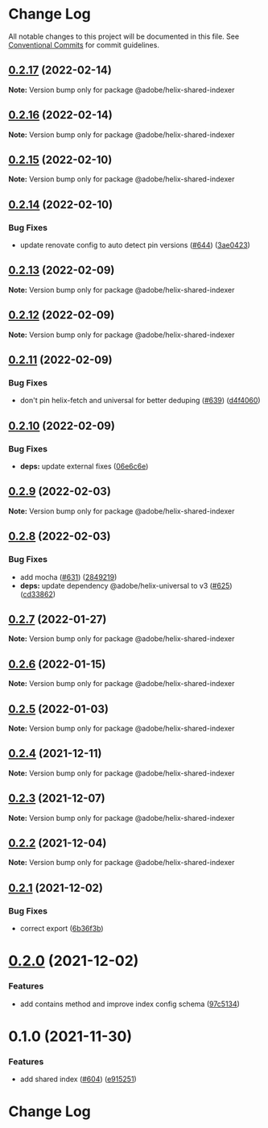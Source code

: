 # Change Log

All notable changes to this project will be documented in this file.
See [Conventional Commits](https://conventionalcommits.org) for commit guidelines.

## [0.2.17](https://github.com/adobe/helix-shared/compare/@adobe/helix-shared-indexer@0.2.16...@adobe/helix-shared-indexer@0.2.17) (2022-02-14)

**Note:** Version bump only for package @adobe/helix-shared-indexer





## [0.2.16](https://github.com/adobe/helix-shared/compare/@adobe/helix-shared-indexer@0.2.15...@adobe/helix-shared-indexer@0.2.16) (2022-02-14)

**Note:** Version bump only for package @adobe/helix-shared-indexer





## [0.2.15](https://github.com/adobe/helix-shared/compare/@adobe/helix-shared-indexer@0.2.14...@adobe/helix-shared-indexer@0.2.15) (2022-02-10)

**Note:** Version bump only for package @adobe/helix-shared-indexer





## [0.2.14](https://github.com/adobe/helix-shared/compare/@adobe/helix-shared-indexer@0.2.13...@adobe/helix-shared-indexer@0.2.14) (2022-02-10)


### Bug Fixes

* update renovate config to auto detect pin versions ([#644](https://github.com/adobe/helix-shared/issues/644)) ([3ae0423](https://github.com/adobe/helix-shared/commit/3ae04235dd6791685d9a03e5ed52570b73d5be2a))





## [0.2.13](https://github.com/adobe/helix-shared/compare/@adobe/helix-shared-indexer@0.2.12...@adobe/helix-shared-indexer@0.2.13) (2022-02-09)

**Note:** Version bump only for package @adobe/helix-shared-indexer





## [0.2.12](https://github.com/adobe/helix-shared/compare/@adobe/helix-shared-indexer@0.2.11...@adobe/helix-shared-indexer@0.2.12) (2022-02-09)

**Note:** Version bump only for package @adobe/helix-shared-indexer





## [0.2.11](https://github.com/adobe/helix-shared/compare/@adobe/helix-shared-indexer@0.2.10...@adobe/helix-shared-indexer@0.2.11) (2022-02-09)


### Bug Fixes

* don't pin helix-fetch and universal for better deduping ([#639](https://github.com/adobe/helix-shared/issues/639)) ([d4f4060](https://github.com/adobe/helix-shared/commit/d4f40603a1c899e6cfbd51900bb49453a63d32dd))





## [0.2.10](https://github.com/adobe/helix-shared/compare/@adobe/helix-shared-indexer@0.2.9...@adobe/helix-shared-indexer@0.2.10) (2022-02-09)


### Bug Fixes

* **deps:** update external fixes ([06e6c6e](https://github.com/adobe/helix-shared/commit/06e6c6ebd829422274f49bf11f6bb0613d1635b7))





## [0.2.9](https://github.com/adobe/helix-shared/compare/@adobe/helix-shared-indexer@0.2.8...@adobe/helix-shared-indexer@0.2.9) (2022-02-03)

**Note:** Version bump only for package @adobe/helix-shared-indexer





## [0.2.8](https://github.com/adobe/helix-shared/compare/@adobe/helix-shared-indexer@0.2.7...@adobe/helix-shared-indexer@0.2.8) (2022-02-03)


### Bug Fixes

* add mocha ([#631](https://github.com/adobe/helix-shared/issues/631)) ([2849219](https://github.com/adobe/helix-shared/commit/2849219986aff4a31f1c6c3d1e137b1e2732027d))
* **deps:** update dependency @adobe/helix-universal to v3 ([#625](https://github.com/adobe/helix-shared/issues/625)) ([cd33862](https://github.com/adobe/helix-shared/commit/cd338620a091c4c7b392ee3da685fbde134ba5b5))





## [0.2.7](https://github.com/adobe/helix-shared/compare/@adobe/helix-shared-indexer@0.2.6...@adobe/helix-shared-indexer@0.2.7) (2022-01-27)

**Note:** Version bump only for package @adobe/helix-shared-indexer





## [0.2.6](https://github.com/adobe/helix-shared/compare/@adobe/helix-shared-indexer@0.2.5...@adobe/helix-shared-indexer@0.2.6) (2022-01-15)

**Note:** Version bump only for package @adobe/helix-shared-indexer





## [0.2.5](https://github.com/adobe/helix-shared/compare/@adobe/helix-shared-indexer@0.2.4...@adobe/helix-shared-indexer@0.2.5) (2022-01-03)

**Note:** Version bump only for package @adobe/helix-shared-indexer





## [0.2.4](https://github.com/adobe/helix-shared/compare/@adobe/helix-shared-indexer@0.2.3...@adobe/helix-shared-indexer@0.2.4) (2021-12-11)

**Note:** Version bump only for package @adobe/helix-shared-indexer





## [0.2.3](https://github.com/adobe/helix-shared/compare/@adobe/helix-shared-indexer@0.2.2...@adobe/helix-shared-indexer@0.2.3) (2021-12-07)

**Note:** Version bump only for package @adobe/helix-shared-indexer





## [0.2.2](https://github.com/adobe/helix-shared/compare/@adobe/helix-shared-indexer@0.2.1...@adobe/helix-shared-indexer@0.2.2) (2021-12-04)

**Note:** Version bump only for package @adobe/helix-shared-indexer





## [0.2.1](https://github.com/adobe/helix-shared/compare/@adobe/helix-shared-indexer@0.2.0...@adobe/helix-shared-indexer@0.2.1) (2021-12-02)


### Bug Fixes

* correct export ([6b36f3b](https://github.com/adobe/helix-shared/commit/6b36f3b215c7846200dbe989e7841d6a8909e2ef))





# [0.2.0](https://github.com/adobe/helix-shared/compare/@adobe/helix-shared-indexer@0.1.0...@adobe/helix-shared-indexer@0.2.0) (2021-12-02)


### Features

* add contains method and improve index config schema ([97c5134](https://github.com/adobe/helix-shared/commit/97c51341ad95ca90eba67d7ae61f322dcd3c0d4a))





# 0.1.0 (2021-11-30)


### Features

* add shared index ([#604](https://github.com/adobe/helix-shared/issues/604)) ([e915251](https://github.com/adobe/helix-shared/commit/e915251eb5d82d2a20a4dc76432cbcd4f591deca))





# Change Log
